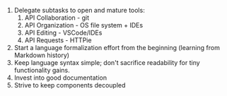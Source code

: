 1. Delegate subtasks to open and mature tools:
    1. API Collaboration - git
    1. API Organization - OS file system + IDEs
    1. API Editing - VSCode/IDEs
    1. API Requests - HTTPie
1. Start a language formalization effort from the beginning (learning from Markdown history)
1. Keep language syntax simple; don't sacrifice readability for tiny functionality gains.
1. Invest into good documentation
1. Strive to keep components decoupled

